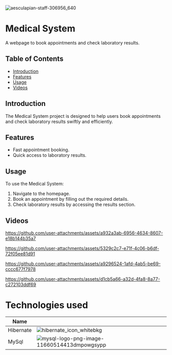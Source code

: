 
![aesculapian-staff-306956_640](https://github.com/user-attachments/assets/ce9977ba-bf66-426b-ad87-f853222f054e)

# Medical System

A webpage to book appointments and check laboratory results.

## Table of Contents
- [Introduction](#introduction)
- [Features](#features)
- [Usage](#usage)
- [Videos](#videos)

## Introduction
The Medical System project is designed to help users book appointments and check laboratory results swiftly and efficiently.

## Features
- Fast appointment booking.
- Quick access to laboratory results.

## Usage
To use the Medical System:
1. Navigate to the homepage.
2. Book an appointment by filling out the required details.
3. Check laboratory results by accessing the results section.

## Videos

https://github.com/user-attachments/assets/a932a3ab-6956-4634-8607-e18b144b35a7

https://github.com/user-attachments/assets/5329c2c7-e71f-4c06-b6df-72f05ee81d91

https://github.com/user-attachments/assets/a9296524-1afd-4ab5-be69-cccc677f7978

https://github.com/user-attachments/assets/d1cb5a66-a32d-4fa8-8a77-c272103ddf69

# Technologies used

| Name     |          |          |
|----------|----------|----------|
| Hibernate    | ![hibernate_icon_whitebkg](https://github.com/user-attachments/assets/42dcd2ae-576f-4b21-a27c-cb4b83d3d018)   |    |
| MySql    | ![mysql-logo-png-image-11660514413dmpowgsypp](https://github.com/user-attachments/assets/5a045646-2aab-4f1f-94a3-28c771e6bb4d)







